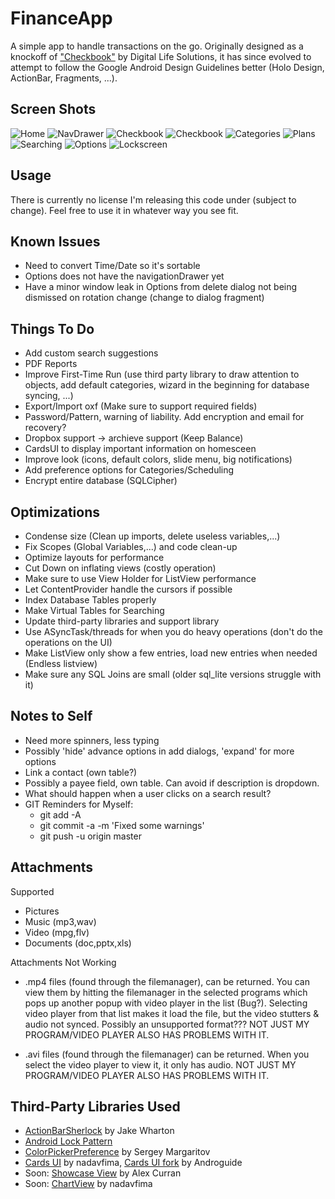 FinanceApp
================

A simple app to handle transactions on the go. Originally designed as a knockoff of ["Checkbook"](https://play.google.com/store/apps/details?id=com.tts.checkbookenhanced#?t=W251bGwsMSwxLDIxMiwiY29tLnR0cy5jaGVja2Jvb2tlbmhhbmNlZCJd) by Digital Life Solutions, it has since evolved to attempt to follow the Google Android Design Guidelines better (Holo Design, ActionBar, Fragments, ...). 

Screen Shots
-------------
![Home](Screenshots/Phone/Screenshots/Home/Main.png)
![NavDrawer](Screenshots/Phone/Screenshots/Home/NavigationDrawer.png)
![Checkbook](Screenshots/Phone/Screenshots/Checkbook/Checkbook-Accounts.png)
![Checkbook](Screenshots/Phone/Screenshots/Checkbook/Checkbook-Transfer.png)
![Categories](Screenshots/Phone/Screenshots/Categories/Categories.png)
![Plans](Screenshots/Phone/Screenshots/Home/Plans-AddingPlan.png)
![Searching](Screenshots/Phone/Screenshots/Searching/Searching.png)
![Options](Screenshots/Phone/Screenshots/Options/Options-Appearance.png)
![Lockscreen](Screenshots/Phone/Screenshots/Options/Options-Lockscreen-SetPattern.png)

Usage
-----
There is currently no license I'm releasing this code under (subject to change). Feel free to use it in whatever way you see fit. 

Known Issues
--------------------------------------
* Need to convert Time/Date so it's sortable
* Options does not have the navigationDrawer yet
* Have a minor window leak in Options from delete dialog not being dismissed on rotation change (change to dialog fragment)

Things To Do
--------------------------------------
* Add custom search suggestions
* PDF Reports
* Improve First-Time Run (use third party library to draw attention to objects, add default categories, wizard in the beginning for database syncing, ...)
* Export/Import oxf (Make sure to support required fields)
* Password/Pattern, warning of liability. Add encryption and email for recovery?
* Dropbox support -> archieve support (Keep Balance)
* CardsUI to display important information on homesceen
* Improve look (icons, default colors, slide menu, big notifications)
* Add preference options for Categories/Scheduling
* Encrypt entire database (SQLCipher)


Optimizations
--------------------------------------
* Condense size (Clean up imports, delete useless variables,...)
* Fix Scopes (Global Variables,...) and code clean-up
* Optimize layouts for performance
* Cut Down on inflating views (costly operation)
* Make sure to use View Holder for ListView performance
* Let ContentProvider handle the cursors if possible
* Index Database Tables properly
* Make Virtual Tables for Searching
* Update third-party libraries and support library
* Use ASyncTask/threads for when you do heavy operations (don't do the operations on the UI)
* Make ListView only show a few entries, load new entries when needed (Endless listview)
* Make sure any SQL Joins are small (older sql_lite versions struggle with it)


Notes to Self
--------------------------------------
* Need more spinners, less typing
* Possibly 'hide' advance options in add dialogs, 'expand' for more options
* Link a contact (own table?)
* Possibly a payee field, own table. Can avoid if description is dropdown.
* What should happen when a user clicks on a search result?
* GIT Reminders for Myself:
	- git add -A
	- git commit -a -m 'Fixed some warnings'
	- git push -u origin master

Attachments
---------------------------------------
Supported
- Pictures
- Music (mp3,wav)
- Video (mpg,flv)
- Documents (doc,pptx,xls)

Attachments Not Working
- .mp4 files (found through the filemanager), can be returned. You can view them by hitting the filemanager in the selected programs which pops up another popup with video player in the list (Bug?). Selecting video player from that list makes it load the file, but the video stutters & audio not synced. Possibly an unsupported format??? NOT JUST MY PROGRAM/VIDEO PLAYER ALSO HAS PROBLEMS WITH IT.

- .avi files (found through the filemanager) can be returned. When you select the video player to view it, it only has audio. NOT JUST MY PROGRAM/VIDEO PLAYER ALSO HAS PROBLEMS WITH IT.

Third-Party Libraries Used
------------------------------------------
* [ActionBarSherlock](http://actionbarsherlock.com/) by Jake Wharton
* [Android Lock Pattern](https://code.google.com/p/android-lockpattern/)
* [ColorPickerPreference](https://github.com/attenzione/android-ColorPickerPreference) by Sergey Margaritov
* [Cards UI](https://github.com/nadavfima/cardsui-for-android) by nadavfima, [Cards UI fork](https://github.com/Androguide/cardsui-for-android) by Androguide
* Soon: [Showcase View](https://github.com/Espiandev/ShowcaseView) by Alex Curran
* Soon: [ChartView](https://github.com/nadavfima/ChartView/) by nadavfima

